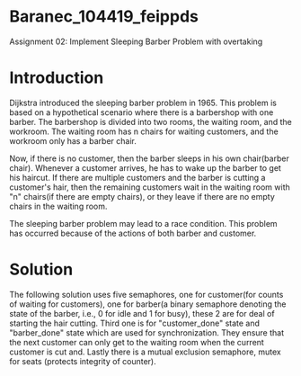 # Baranec_104419_feippds

Assignment 02: Implement Sleeping Barber Problem with overtaking

# Introduction 
Dijkstra introduced the sleeping barber problem in 1965. This problem is based on a hypothetical scenario where there is a barbershop with one barber. The barbershop is divided into two rooms, the waiting room, and the workroom. The waiting room has n chairs for waiting customers, and the workroom only has a barber chair.

Now, if there is no customer, then the barber sleeps in his own chair(barber chair). Whenever a customer arrives, he has to wake up the barber to get his haircut. If there are multiple customers and the barber is cutting a customer's hair, then the remaining customers wait in the waiting room with "n" chairs(if there are empty chairs), or they leave if there are no empty chairs in the waiting room.

The sleeping barber problem may lead to a race condition. This problem has occurred because of the actions of both barber and customer.

# Solution
The following solution uses five semaphores, one for customer(for counts of waiting for customers), one for barber(a binary semaphore denoting the state of the barber, i.e., 0 for idle and 1 for busy), these 2 are for deal of starting the hair cutting. Third one is for "customer_done" state and "barber_done" state which are used for synchronization. 
They ensure that the next customer can only get to the waiting room when the current customer is cut and. Lastly there is a mutual exclusion semaphore, mutex for seats (protects integrity of counter).

